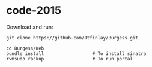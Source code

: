 # code-2015

Download and run:
	
	git clone https://github.com/Jtfinlay/Burgess.git
	
	cd Burgess/Web
	bundle install					# To install sinatra
	rvmsudo rackup					# To run portal
